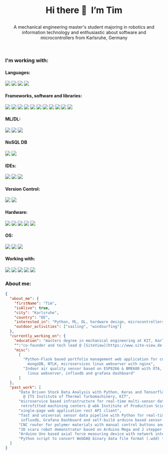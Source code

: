 # <p align="center">Hi there :wave:&nbsp; I’m Tim</p>


<p align="center">A mechanical engineering master's student majoring in robotics and information technology and enthusiastic about software and microcontrollers from Karlsruhe, Germany</p>

&nbsp;

### I'm working with:   
#### Languages:   
![](https://img.shields.io/badge/Python-14354C?style=flat&logo=python&logoColor=white)
![](https://img.shields.io/badge/java-%23ED8B00.svg?style=flat&logo=java&logoColor=white)
![](https://img.shields.io/badge/c++-%2300599C.svg?style=flat&logo=c%2B%2B&ogoColor=white)
![](https://img.shields.io/badge/html5-%23E34F26.svg?style=flat&logo=html5&logoColor=white)

#### Frameworks, software and libraries:   
![](https://img.shields.io/badge/Django-092E20?style=flat&logo=django&logoColor=white)
![](https://img.shields.io/badge/Flask-000000?style=flat&logo=flask&logoColor=white)
![](https://img.shields.io/static/v1?style=flat&message=Jinja&color=B41717&logo=Jinja&logoColor=FFFFFF&label=)
![](https://img.shields.io/badge/Bootstrap-563D7C?style=flat&logo=bootstrap&logoColor=white)
![](https://img.shields.io/badge/conda-342B029.svg?&style=flat&logo=anaconda&logoColor=white)
![](https://img.shields.io/badge/Docker-2CA5E0?style=flat&logo=docker&logoColor=white)
![](https://img.shields.io/badge/Nginx-009639?style=flat&logo=nginx&logoColor=white)
![](https://img.shields.io/badge/Markdown-000000?style=flat&logo=markdown&logoColor=white)
![](https://img.shields.io/static/v1?style=flat&message=Grafana&color=F46800&logo=Grafana&logoColor=FFFFFF&label=)
![](https://img.shields.io/static/v1?style=flat&message=Plotly&color=3F4F75&logo=Plotly&logoColor=FFFFFF&label=)
![](https://img.shields.io/static/v1?style=flat&message=TYPO3&color=222222&logo=TYPO3&logoColor=FF8700&label=)

#### ML/DL:
![](https://img.shields.io/badge/Keras-%23D00000.svg?style=flat&logo=Keras&logoColor=white)
![](https://img.shields.io/badge/TensorFlow-%23FF6F00.svg?style=flat&logo=TensorFlow&logoColor=white)
![](https://img.shields.io/badge/numpy-%23013243.svg?style=flat&logo=numpy&logoColor=white)

#### NoSQL DB
![](https://img.shields.io/badge/MongoDB-%234ea94b.svg?style=flat&logo=mongodb&logoColor=white)
![](https://img.shields.io/static/v1?style=flat&message=InfluxDB&color=22ADF6&logo=InfluxDB&logoColor=FFFFFF&label=)

#### IDEs:   
![](https://img.shields.io/badge/PyCharm-000000.svg?&style=flat&logo=PyCharm&logoColor=white)
![](https://img.shields.io/badge/IntelliJIDEA-000000.svg?style=flat&logo=intellij-idea&logoColor=white)
![](https://img.shields.io/badge/Arduino_IDE-00979D?style=flat&logo=arduino&logoColor=white)

#### Version Control:
![](https://img.shields.io/badge/gitlab-%23181717.svg?style=flat&logo=gitlab&logoColor=white)
![](https://img.shields.io/badge/github-%23121011.svg?style=flat&logo=github&logoColor=white)

#### Hardware:
![](https://img.shields.io/badge/Apple-Macbook_Pro-999999?style=flat&logo=apple&logoColor=white)
![](https://img.shields.io/badge/RASPBERRY%20PI-C51A4A.svg?&style=flat&logo=raspberry%20pi&logoColor=white)
![](https://img.shields.io/badge/-Arduino-00979D?style=flat&logo=Arduino&logoColor=white)
![](https://img.shields.io/static/v1?style=flat&message=Adafruit&color=000000&logo=Adafruit&logoColor=FFFFFF&label=)
![](https://img.shields.io/static/v1?style=flat&message=Espressif&color=E7352C&logo=Espressif&logoColor=FFFFFF&label=)

#### OS:
![](https://img.shields.io/static/v1?style=flat&message=macOS&color=000000&logo=macOS&logoColor=FFFFFF&label=)
![](https://img.shields.io/badge/Debian-A81D33?style=flat&logo=debian&logoColor=white)
![](https://img.shields.io/badge/Linux-FCC624?style=flat&logo=linux&logoColor=black)

#### Working with:   
![](https://img.shields.io/badge/Notion-%23000000.svg?style=flat&logo=notion&logoColor=white)
![](https://img.shields.io/badge/Slack-4A154B?style=flat&logo=slack&logoColor=white)
![](https://img.shields.io/static/v1?style=flat&message=Jitsi&color=97979A&logo=Jitsi&logoColor=FFFFFF&label=)
![](https://img.shields.io/static/v1?style=flat&message=Trello&color=0052CC&logo=Trello&logoColor=FFFFFF&label=)
![](https://img.shields.io/static/v1?style=flat&message=Confluence&color=172B4D&logo=Confluence&logoColor=FFFFFF&label=)


### About me:
```json
{
  "about_me": {
    "firstName": "Tim",
    "isAlive": true,
    "city": "Karlsruhe",
    "country": "DE",
    "interested_in": "Python, ML, DL, hardware design, microcontrollers, data pipelines, microservices, ...",
    "outdoor_activities": ["sailing", "windsurfing"]
  },
  "currently_working_on": {
    "education": "masters degree in mechanical engineering at KIT, Karlsruhe ",
    "":"co-founder and tech lead @ [SiteView](https://www.site-view.de "SiteView")",
    "misc":
      [
        "Python-Flask based portfolio management web application for co-investing built on   
          mongoDB, NTLK, microservices linux webserver with nginx",
        "Indoor air quality sensor based on ESP8266 & BME680 with OTA, real-time data streaming pipeline,   
          linux webserver, influxdb and grafana dashboard"
      ]
  },
  "past_work": [
      "Data Driven Stock Data Analysis with Python, Keras and Tensorflow   
        @ ITS Institute of Thermal Turbomachinery, KIT",
      "microservice based infrastructure for real-time multi-sensor data acquisition on   
       retrofitted machining centers @ wbk Institute of Production Science, KIT",
      "single-page web application rest API client",
      "fast and universal sensor data pipeline with Python for real-time sensor data acquisition with
       influxdb, Grafana Dashboard and self-build arduino based sensor-to-ethernet interface",
      "CNC router for polymer materials with manual control buttons and raspberry pi based rest API control",
      "2D scara robot demonstrator based on Arduino Mega and 2 stepper motor drivers",
      "Arduino Uno based axial force measuring device with network interface and MS Excel integration",
      "Python script to convert WebDAQ binary data file format (.wdd) files into usable formats",
  ]
}
```
